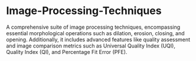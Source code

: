 # Image-Processing-Techniques
A comprehensive suite of image processing techniques, encompassing essential morphological operations such as dilation, erosion, closing, and opening. Additionally, it includes advanced features like quality assessment and image comparison metrics such as Universal Quality Index (UQI), Quality Index (QI), and Percentage Fit Error (PFE).
